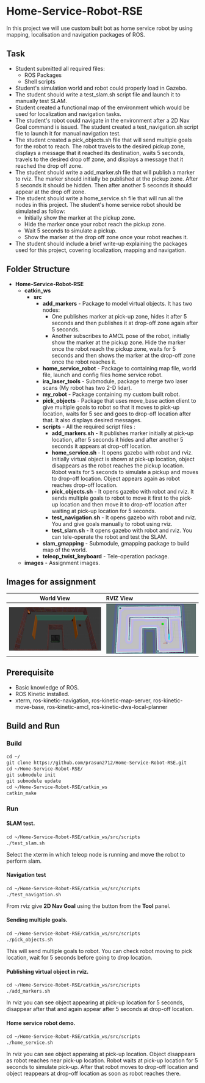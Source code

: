 # Home-Service-Robot-RSE
In this project we will use custom built bot as home service robot by using mapping, localisation and navigation packages of ROS.

## Task
* Student submitted all required files:
    * ROS Packages
    * Shell scripts
* Student's simulation world and robot could properly load in Gazebo.
* The student should write a test_slam.sh script file and launch it to manually test SLAM.
* Student created a functional map of the environment which would be used for localization and navigation tasks.
* The student's robot could navigate in the environment after a 2D Nav Goal command is issued. The student created a test_navigation.sh script file to launch it for manual navigation test.
* The student created a pick_objects.sh file that will send multiple goals for the robot to reach. The robot travels to the desired pickup zone, displays a message that it reached its destination, waits 5 seconds, travels to the desired drop off zone, and displays a message that it reached the drop off zone.
* The student should write a add_marker.sh file that will publish a marker to rviz. The marker should initially be published at the pickup zone. After 5 seconds it should be hidden. Then after another 5 seconds it should appear at the drop off zone.
* The student should write a home_service.sh file that will run all the nodes in this project. The student's home service robot should be simulated as follow:
    * Initially show the marker at the pickup zone.
    * Hide the marker once your robot reach the pickup zone.
    * Wait 5 seconds to simulate a pickup.
    * Show the marker at the drop off zone once your robot reaches it.
* The student should include a brief write-up explaining the packages used for this project, covering localization, mapping and navigation.

## Folder Structure
* **Home-Service-Robot-RSE**
    * **catkin_ws**
        * **src**
            * **add_markers** - Package to model virtual objects. It has two nodes:
                * One publishes marker at pick-up zone, hides it after 5 seconds and then publishes it at drop-off zone again after 5 seconds.
                * Another subscribes to AMCL pose of the robot, initially show the marker at the pickup zone. Hide the marker once the robot reach the pickup zone, waits for 5 seconds and then shows the marker at the drop-off zone once the robot reaches it.
            * **home_service_robot** - Package to containing map file, world file, launch and config files home service robot.
            * **ira_laser_tools** - Submodule, package to merge two laser scans (My robot has two 2-D lidar).
            * **my_robot** - Package containing my custom built robot.
            * **pick_objects** - Package that uses move_base action client to give multiple goals to robot so that it moves to pick-up location, waits for 5 sec and goes to drop-off location after that. It also displays desired messages.
            * **scripts** - All the required script files :
                * **add_markers.sh** - It publishes marker initially at pick-up location, after 5 seconds it hides and after another 5 seconds it appears at drop-off location.
                * **home_service.sh** - It opens gazebo with robot and rviz. Initially virtual object is shown at pick-up location, object disappears as the robot reaches the pickup location. Robot waits for 5 seconds to simulate a pickup and moves to drop-off location. Object appears again as robot reaches drop-off location.
                * **pick_objects.sh** - It opens gazebo with robot and rviz. It sends multiple goals to robot to move it first to the pick-up location and then move it to drop-off location after waiting at pick-up location for 5 seconds.
                * **test_navigation.sh** - It opens gazebo with robot and rviz. You and give goals manually to robot using rviz.
                * **test_slam.sh** - It opens gazebo with robot and rviz. You can tele-operate the robot and test the SLAM.
            * **slam_gmapping** - Submodule, gmapping package to build map of the world.
            * **teleop_twist_keyboard** - Tele-operation package.
    * **images** - Assignment images.

## Images for assignment
|World View   | RVIZ View |
| ----------- |  :---------           |
| ![](https://github.com/prasun2712/Home-Service-Robot-RSE/blob/main/images/home_service_robot_world.png) | ![](https://github.com/prasun2712/Home-Service-Robot-RSE/blob/main/images/pick_location.png) |

## Prerequisite
* Basic knowledge of ROS.
* ROS Kinetic installed.
* xterm, ros-kinetic-navigation, ros-kinetic-map-server, ros-kinetic-move-base, ros-kinetic-amcl, ros-kinetic-dwa-local-planner

## Build and Run
### Build
```
cd ~/
git clone https://github.com/prasun2712/Home-Service-Robot-RSE.git
cd ~/Home-Service-Robot-RSE/
git submodule init
git submodule update
cd ~/Home-Service-Robot-RSE/catkin_ws
catkin_make
```
### Run
#### SLAM test.
```
cd ~/Home-Service-Robot-RSE/catkin_ws/src/scripts
./test_slam.sh
```
Select the xterm in which teleop node is running and move the robot to perform slam.
#### Navigation test
```
cd ~/Home-Service-Robot-RSE/catkin_ws/src/scripts
./test_navigation.sh
```
From rviz give **2D Nav Goal** using the button from the **Tool** panel.
#### Sending multiple goals.
```
cd ~/Home-Service-Robot-RSE/catkin_ws/src/scripts
./pick_objects.sh
```
This will send multiple goals to robot. You can check robot moving to pick location, wait for 5 seconds before going to drop location.
#### Publishing virtual object in rviz.
```
cd ~/Home-Service-Robot-RSE/catkin_ws/src/scripts
./add_markers.sh
```
In rviz you can see object appearing at pick-up location for 5 seconds, disappear after that and again appear after 5 seconds at drop-off location.
#### Home service robot demo.
```
cd ~/Home-Service-Robot-RSE/catkin_ws/src/scripts
./home_service.sh
```
In rviz you can see object apperaing at pick-up location. Object disappears as robot reaches near pick-up location. Robot waits at pick-up location for 5 seconds to simulate pick-up. After that robot moves to drop-off location and object reappears at drop-off location as soon as robot reaches there.